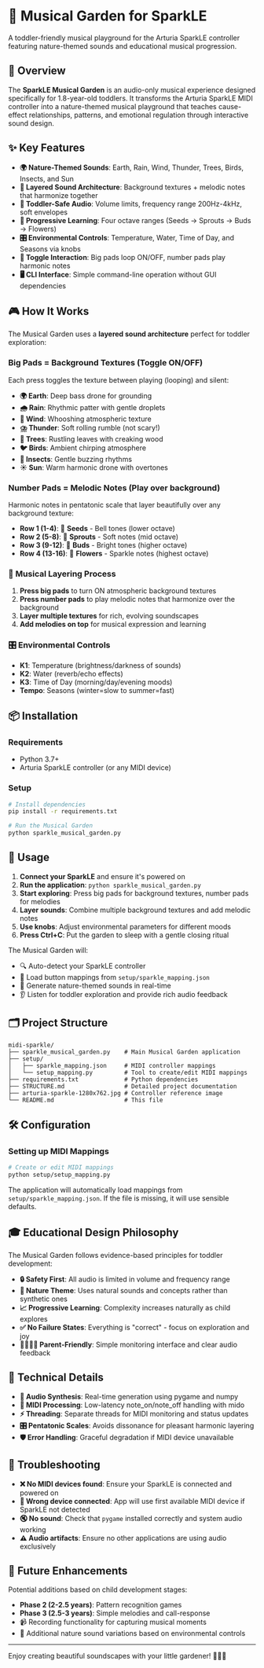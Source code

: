 # 🌸 Musical Garden for SparkLE

A toddler-friendly musical playground for the Arturia SparkLE controller featuring nature-themed sounds and educational musical progression.

## 🌸 Overview

The **SparkLE Musical Garden** is an audio-only musical experience designed specifically for 1.8-year-old toddlers. It transforms the Arturia SparkLE MIDI controller into a nature-themed musical playground that teaches cause-effect relationships, patterns, and emotional regulation through interactive sound design.

## ✨ Key Features

- **🌍 Nature-Themed Sounds**: Earth, Rain, Wind, Thunder, Trees, Birds, Insects, and Sun
- **🎵 Layered Sound Architecture**: Background textures + melodic notes that harmonize together
- **👶 Toddler-Safe Audio**: Volume limits, frequency range 200Hz-4kHz, soft envelopes
- **🌱 Progressive Learning**: Four octave ranges (Seeds → Sprouts → Buds → Flowers)
- **🎛️ Environmental Controls**: Temperature, Water, Time of Day, and Seasons via knobs
- **🔄 Toggle Interaction**: Big pads loop ON/OFF, number pads play harmonic notes
- **🖥️ CLI Interface**: Simple command-line operation without GUI dependencies

## 🎮 How It Works

The Musical Garden uses a **layered sound architecture** perfect for toddler exploration:

### Big Pads = Background Textures (Toggle ON/OFF)
Each press toggles the texture between playing (looping) and silent:

- **🌍 Earth**: Deep bass drone for grounding
- **🌧️ Rain**: Rhythmic patter with gentle droplets  
- **💨 Wind**: Whooshing atmospheric texture
- **⛈️ Thunder**: Soft rolling rumble (not scary!)
- **🌳 Trees**: Rustling leaves with creaking wood
- **🐦 Birds**: Ambient chirping atmosphere
- **🐛 Insects**: Gentle buzzing rhythms
- **☀️ Sun**: Warm harmonic drone with overtones

### Number Pads = Melodic Notes (Play over background)
Harmonic notes in pentatonic scale that layer beautifully over any background texture:

- **Row 1 (1-4)**: 🌱 **Seeds** - Bell tones (lower octave)
- **Row 2 (5-8)**: 🌿 **Sprouts** - Soft notes (mid octave)  
- **Row 3 (9-12)**: 🌸 **Buds** - Bright tones (higher octave)
- **Row 4 (13-16)**: 💎 **Flowers** - Sparkle notes (highest octave)

### 🎵 Musical Layering Process
1. **Press big pads** to turn ON atmospheric background textures
2. **Press number pads** to play melodic notes that harmonize over the background
3. **Layer multiple textures** for rich, evolving soundscapes
4. **Add melodies on top** for musical expression and learning

### 🎛️ Environmental Controls
- **K1**: Temperature (brightness/darkness of sounds)
- **K2**: Water (reverb/echo effects)
- **K3**: Time of Day (morning/day/evening moods)
- **Tempo**: Seasons (winter=slow to summer=fast)

## 📦 Installation

### Requirements
- Python 3.7+
- Arturia SparkLE controller (or any MIDI device)

### Setup
```bash
# Install dependencies
pip install -r requirements.txt

# Run the Musical Garden
python sparkle_musical_garden.py
```

## 🚀 Usage

1. **Connect your SparkLE** and ensure it's powered on
2. **Run the application**: `python sparkle_musical_garden.py`
3. **Start exploring**: Press big pads for background textures, number pads for melodies
4. **Layer sounds**: Combine multiple background textures and add melodic notes
5. **Use knobs**: Adjust environmental parameters for different moods
6. **Press Ctrl+C**: Put the garden to sleep with a gentle closing ritual

The Musical Garden will:
- 🔍 Auto-detect your SparkLE controller
- 📂 Load button mappings from `setup/sparkle_mapping.json`
- 🎵 Generate nature-themed sounds in real-time
- 👂 Listen for toddler exploration and provide rich audio feedback

## 🗂️ Project Structure

```
midi-sparkle/
├── sparkle_musical_garden.py    # Main Musical Garden application
├── setup/
│   ├── sparkle_mapping.json     # MIDI controller mappings
│   └── setup_mapping.py         # Tool to create/edit MIDI mappings
├── requirements.txt             # Python dependencies
├── STRUCTURE.md                 # Detailed project documentation
├── arturia-sparkle-1280x762.jpg # Controller reference image
└── README.md                    # This file
```

## 🛠️ Configuration

### Setting up MIDI Mappings
```bash
# Create or edit MIDI mappings
python setup/setup_mapping.py
```

The application will automatically load mappings from `setup/sparkle_mapping.json`. If the file is missing, it will use sensible defaults.

## 🎓 Educational Design Philosophy

The Musical Garden follows evidence-based principles for toddler development:

- **🔒 Safety First**: All audio is limited in volume and frequency range
- **🌿 Nature Theme**: Uses natural sounds and concepts rather than synthetic ones
- **📈 Progressive Learning**: Complexity increases naturally as child explores
- **✅ No Failure States**: Everything is "correct" - focus on exploration and joy
- **👨‍👩‍👧‍👦 Parent-Friendly**: Simple monitoring interface and clear audio feedback

## 🧠 Technical Details

- **🎵 Audio Synthesis**: Real-time generation using pygame and numpy
- **🎹 MIDI Processing**: Low-latency note_on/note_off handling with mido
- **⚡ Threading**: Separate threads for MIDI monitoring and status updates
- **🎛️ Pentatonic Scales**: Avoids dissonance for pleasant harmonic layering
- **🛡️ Error Handling**: Graceful degradation if MIDI device unavailable

## 🔧 Troubleshooting

- **❌ No MIDI devices found**: Ensure your SparkLE is connected and powered on
- **🔄 Wrong device connected**: App will use first available MIDI device if SparkLE not detected
- **🔇 No sound**: Check that `pygame` installed correctly and system audio working
- **⚠️ Audio artifacts**: Ensure no other applications are using audio exclusively

## 🌟 Future Enhancements

Potential additions based on child development stages:
- **Phase 2 (2-2.5 years)**: Pattern recognition games
- **Phase 3 (2.5-3 years)**: Simple melodies and call-response
- 📹 Recording functionality for capturing musical moments
- 🎨 Additional nature sound variations based on environmental controls

---

Enjoy creating beautiful soundscapes with your little gardener! 🌸🎵👶 